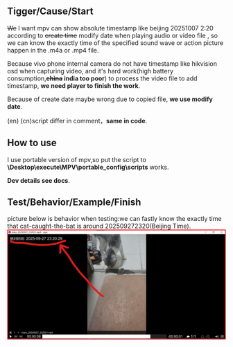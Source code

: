 ## Tigger/Cause/Start

~~We~~ I want mpv can show absolute timestamp like beijing 20251007 2:20 according to ~~create time~~ modify date when playing audio or video file , so we can know the exactly time of the specified sound wave or action picture happen in the .m4a or .mp4 file.  

Because vivo phone internal camera do not have timestamp like hikvision osd when capturing video, and it's hard work(high battery consumption,**~~china~~ india too poor**) to process the video file to add timestamp,  **we need player to finish the work**.  

Because of create date maybe wrong due to copied file, **we use modify date**.  

(en) (cn)script differ in comment，**same in code**.  

## How to use

I use portable version of mpv,so put the script to **\Desktop\execute\MPV\portable_config\scripts** works.  

**Dev details see docs**.  

## Test/Behavior/Example/Finish
picture  below is behavior when testing:we can fastly know the exactly time that cat-caught-the-bat  is  around 202509272320(Beijing Time).  
![test-ok](test-ok.jpg)

